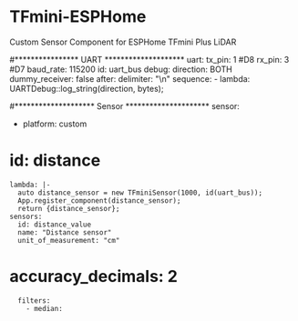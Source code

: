 # TFmini-ESPHome
Custom Sensor Component for ESPHome TFmini Plus LiDAR


#**************** UART ********************
uart:
  tx_pin: 1 #D8
  rx_pin: 3 #D7
  baud_rate: 115200
  id: uart_bus
  debug:
    direction: BOTH
    dummy_receiver: false
    after:
      delimiter: "\n"
    sequence:
     - lambda: UARTDebug::log_string(direction, bytes);
      
#******************** Sensor *********************
sensor:
  - platform: custom
#    id: distance
    lambda: |-
      auto distance_sensor = new TFminiSensor(1000, id(uart_bus));
      App.register_component(distance_sensor);
      return {distance_sensor};
    sensors:
      id: distance_value
      name: "Distance sensor"
      unit_of_measurement: "cm"
#      accuracy_decimals: 2
      filters:
        - median:
